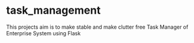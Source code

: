 # task_management
This projects aim is to make stable and make clutter free Task Manager of Enterprise System using Flask 
